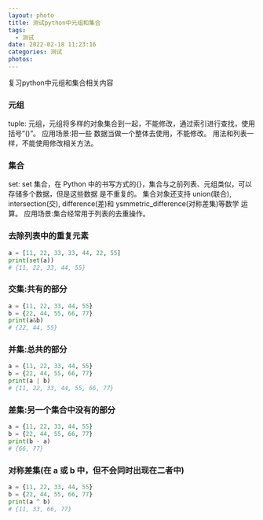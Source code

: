 ```yaml
---
layout: photo
title: 测试python中元组和集合
tags:
  - 测试
date: 2022-02-18 11:23:16
categories: 测试
photos:
---
```

复习python中元组和集合相关内容
<!--more-->

### 元组
tuple: 元组，元组将多样的对象集合到一起，不能修改，通过索引进行查找，使用括号”()”。
应用场景:把一些 数据当做一个整体去使用，不能修改。
用法和列表一样，不能使用修改相关方法。

### 集合
set: set 集合，在 Python 中的书写方式的{}，集合与之前列表、元组类似，可以存储多个数据，但是这些数据 是不重复的。
集合对象还支持 union(联合), intersection(交), difference(差)和 ysmmetric_difference(对称差集)等数学 运算。
应用场景:集合经常用于列表的去重操作。

### 去除列表中的重复元素
```python
a = [11, 22, 33, 33, 44, 22, 55] 
print(set(a))
# {11, 22, 33, 44, 55}
```

### 交集:共有的部分
```python
a = {11, 22, 33, 44, 55} 
b = {22, 44, 55, 66, 77} 
print(a&b)
# {22, 44, 55}
```

### 并集:总共的部分
```python
a = {11, 22, 33, 44, 55}
b = {22, 44, 55, 66, 77}
print(a | b)
# {11, 22, 33, 44, 55, 66, 77}
```
### 差集:另一个集合中没有的部分
```python
a = {11, 22, 33, 44, 55} 
b = {22, 44, 55, 66, 77} 
print(b - a)
# {66, 77}
```
### 对称差集(在 a 或 b 中，但不会同时出现在二者中)
```python
a = {11, 22, 33, 44, 55} 
b = {22, 44, 55, 66, 77} 
print(a ^ b)
# {11, 33, 66, 77}
```